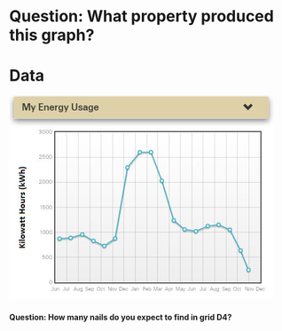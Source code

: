 # Question: What property produced this graph?


# Data
![](https://github.com/UVADS/case-studies/blob/main/energy-use/energy-usage.jpg)



#### Question: How many nails do you expect to find in grid D4?
